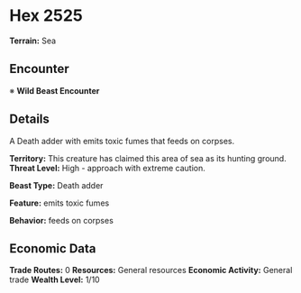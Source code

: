 # Hex 2525

**Terrain:** Sea

## Encounter
※ **Wild Beast Encounter**

## Details
A Death adder with emits toxic fumes that feeds on corpses.

**Territory:** This creature has claimed this area of sea as its hunting ground.
**Threat Level:** High - approach with extreme caution.

**Beast Type:** Death adder

**Feature:** emits toxic fumes

**Behavior:** feeds on corpses

## Economic Data
**Trade Routes:** 0
**Resources:** General resources
**Economic Activity:** General trade
**Wealth Level:** 1/10
